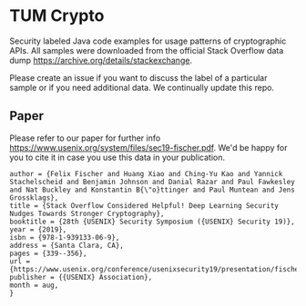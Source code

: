 

# TUM Crypto

Security labeled Java code examples for usage patterns of cryptographic APIs. All samples were downloaded from the official Stack Overflow data dump https://archive.org/details/stackexchange.

Please create an issue if you want to discuss the label of a particular sample or if you need additional data. We continually update this repo.

## Paper

 Please refer to our paper for further info https://www.usenix.org/system/files/sec19-fischer.pdf. We'd be happy for you to cite it in case you use this data in your publication.
 
 ```@inproceedings {235481,
author = {Felix Fischer and Huang Xiao and Ching-Yu Kao and Yannick Stachelscheid and Benjamin Johnson and Danial Razar and Paul Fawkesley and Nat Buckley and Konstantin B{\"o}ttinger and Paul Muntean and Jens Grossklags},
title = {Stack Overflow Considered Helpful! Deep Learning Security Nudges Towards Stronger Cryptography},
booktitle = {28th {USENIX} Security Symposium ({USENIX} Security 19)},
year = {2019},
isbn = {978-1-939133-06-9},
address = {Santa Clara, CA},
pages = {339--356},
url = {https://www.usenix.org/conference/usenixsecurity19/presentation/fischer},
publisher = {{USENIX} Association},
month = aug,
}
